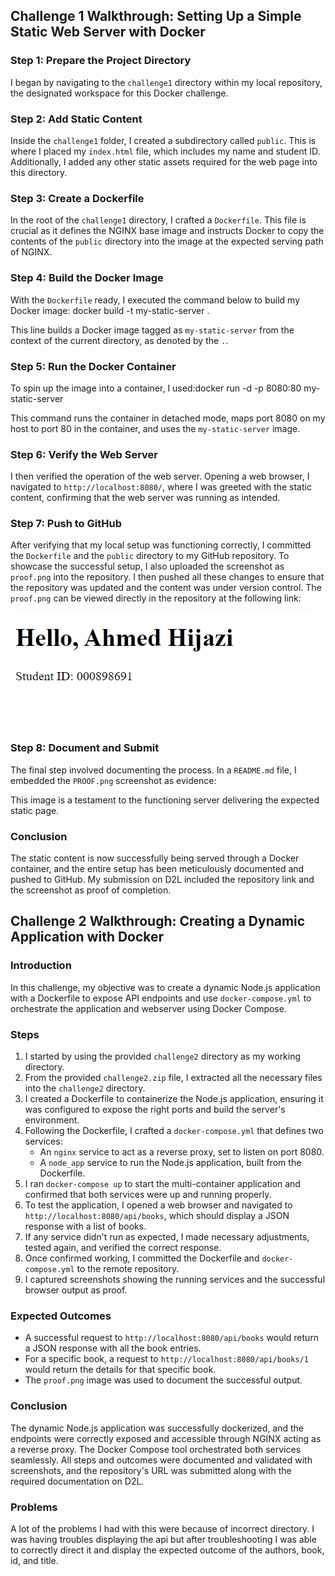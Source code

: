 ## Challenge 1 Walkthrough: Setting Up a Simple Static Web Server with Docker

### Step 1: Prepare the Project Directory

I began by navigating to the `challenge1` directory within my local repository, the designated workspace for this Docker challenge.

### Step 2: Add Static Content

Inside the `challenge1` folder, I created a subdirectory called `public`. This is where I placed my `index.html` file, which includes my name and student ID. Additionally, I added any other static assets required for the web page into this directory.

### Step 3: Create a Dockerfile

In the root of the `challenge1` directory, I crafted a `Dockerfile`. This file is crucial as it defines the NGINX base image and instructs Docker to copy the contents of the `public` directory into the image at the expected serving path of NGINX.

### Step 4: Build the Docker Image

With the `Dockerfile` ready, I executed the command below to build my Docker image: docker build -t my-static-server .

This line builds a Docker image tagged as `my-static-server` from the context of the current directory, as denoted by the `.`.

### Step 5: Run the Docker Container

To spin up the image into a container, I used:docker run -d -p 8080:80 my-static-server

This command runs the container in detached mode, maps port 8080 on my host to port 80 in the container, and uses the `my-static-server` image.

### Step 6: Verify the Web Server

I then verified the operation of the web server. Opening a web browser, I navigated to `http://localhost:8080/`, where I was greeted with the static content, confirming that the web server was running as intended.

### Step 7: Push to GitHub

After verifying that my local setup was functioning correctly, I committed the `Dockerfile` and the `public` directory to my GitHub repository. To showcase the successful setup, I also uploaded the screenshot as `proof.png` into the repository. I then pushed all these changes to ensure that the repository was updated and the content was under version control. The `proof.png` can be viewed directly in the repository at the following link:

![Proof of Web Server](https://github.com/Ojifu/docker-challenge-template/blob/main/PROOF.png)

### Step 8: Document and Submit

The final step involved documenting the process. In a `README.md` file, I embedded the `PROOF.png` screenshot as evidence:

This image is a testament to the functioning server delivering the expected static page.

### Conclusion

The static content is now successfully being served through a Docker container, and the entire setup has been meticulously documented and pushed to GitHub. My submission on D2L included the repository link and the screenshot as proof of completion.

## Challenge 2 Walkthrough: Creating a Dynamic Application with Docker

### Introduction

In this challenge, my objective was to create a dynamic Node.js application with a Dockerfile to expose API endpoints and use `docker-compose.yml` to orchestrate the application and webserver using Docker Compose.

### Steps

1. I started by using the provided `challenge2` directory as my working directory.
2. From the provided `challenge2.zip` file, I extracted all the necessary files into the `challenge2` directory.
3. I created a Dockerfile to containerize the Node.js application, ensuring it was configured to expose the right ports and build the server's environment.
4. Following the Dockerfile, I crafted a `docker-compose.yml` that defines two services:
   - An `nginx` service to act as a reverse proxy, set to listen on port 8080.
   - A `node_app` service to run the Node.js application, built from the Dockerfile.
5. I ran `docker-compose up` to start the multi-container application and confirmed that both services were up and running properly.
6. To test the application, I opened a web browser and navigated to `http://localhost:8080/api/books`, which should display a JSON response with a list of books.
7. If any service didn't run as expected, I made necessary adjustments, tested again, and verified the correct response.
8. Once confirmed working, I committed the Dockerfile and `docker-compose.yml` to the remote repository.
9. I captured screenshots showing the running services and the successful browser output as proof.

### Expected Outcomes

- A successful request to `http://localhost:8080/api/books` would return a JSON response with all the book entries.
- For a specific book, a request to `http://localhost:8080/api/books/1` would return the details for that specific book.
- The `proof.png` image was used to document the successful output.

### Conclusion

The dynamic Node.js application was successfully dockerized, and the endpoints were correctly exposed and accessible through NGINX acting as a reverse proxy. The Docker Compose tool orchestrated both services seamlessly. All steps and outcomes were documented and validated with screenshots, and the repository's URL was submitted along with the required documentation on D2L.

### Problems

A lot of the problems I had with this were because of incorrect directory. I was having troubles displaying the api but after troubleshooting I was able to correctly direct it and display the expected outcome of the authors, book, id, and title.
